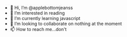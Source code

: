 - 👋 Hi, I’m @applebottomjeanss
- 👀 I’m interested in reading
- 🌱 I’m currently learning javascript
- 💞️ I’m looking to collaborate on nothing at the moment
- 📫 How to reach me...don't

<!---
applebottomjeanss/applebottomjeanss is a ✨ special ✨ repository because its `README.md` (this file) appears on your GitHub profile.
You can click the Preview link to take a look at your changes.
--->

